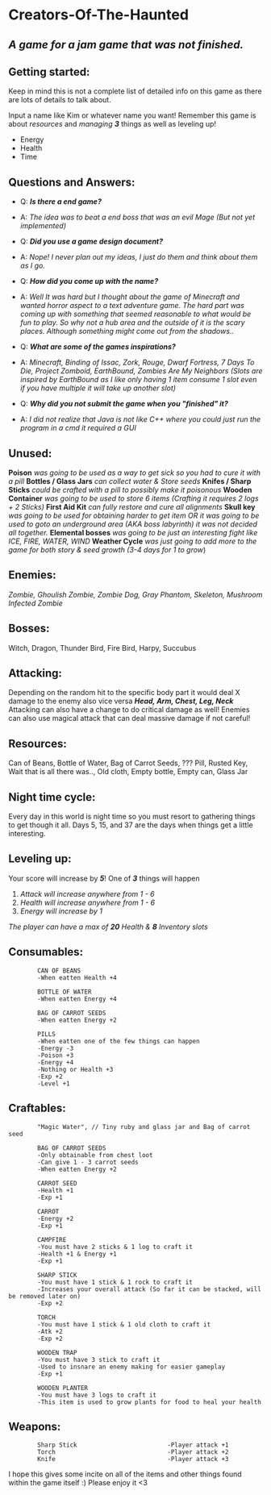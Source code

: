 
# Creators-Of-The-Haunted
*A game for a jam game that was not finished.*
------------------------------------------

## Getting started:
Keep in mind this is not a complete list of detailed info on this game as there are lots of details to talk about.

Input a name like Kim or whatever name you want!
Remember this game is about *resources* and *managing* ***3*** things as well as leveling up!

 - Energy
 - Health
 - Time

## Questions and Answers:
 - Q: ***Is there a end game?***
 - A: *The idea was to beat a end boss that was an evil Mage (But not yet implemented)*

 - Q: ***Did you use a game design document?***
 - A: *Nope! I never plan out my ideas, I just do them and think about them as I go.*
 - Q: ***How did you come up with the name?***
 - A: *Well It was hard but I thought about the game of Minecraft and wanted horror aspect to a text adventure game. The hard part was coming up with something that seemed reasonable to what would be fun to play. So why not a hub area and the outside of it is the scary places. Although something might come out from the shadows..*
 - Q: ***What are some of the games inspirations?***
 - A: *Minecraft, Binding of Issac, Zork, Rouge, Dwarf Fortress, 7 Days To Die, Project Zomboid, EarthBound, Zombies Are My Neighbors (Slots are inspired by EarthBound as I like only having 1 item consume 1 slot even if you have multiple it will take up another slot)*
 - Q: ***Why did you not submit the game when you "finished" it?***
 - A: *I did not realize that Java is not like C++ where you could just run the program in a cmd it required a GUI*

## Unused:
**Poison** *was going to be used as a way to get sick so you had to cure it with a pill*
**Bottles / Glass Jars** *can collect water & Store seeds*
**Knifes / Sharp Sticks** *could be crafted with a pill to possibly make it poisonous*
**Wooden Container** *was going to be used to store 6 items (Crafting it requires 2 logs + 2 Sticks)*
**First Aid Kit** *can fully restore and cure all alignments*
**Skull key** *was going to be used for obtaining harder to get item OR it was going to be used to goto an underground area (AKA boss labyrinth) it was not decided all together.*
**Elemental bosses** *was going to be just an interesting fight like *ICE, FIRE, WATER, WIND**
**Weather Cycle** *was just going to add more to the game for both story & seed growth (3-4 days for 1 to grow*)
 

## Enemies:
 *Zombie, Ghoulish Zombie, Zombie Dog, Gray Phantom, Skeleton, Mushroom Infected Zombie*

## Bosses:
Witch, Dragon, Thunder Bird, Fire Bird, Harpy, Succubus

## Attacking:
Depending on the random hit to the specific body part it would deal X damage to the enemy also vice versa
***Head,  Arm,  Chest,  Leg,  Neck***
Attacking can also have a change to do critical damage as well!
Enemies can also use magical attack that can deal massive damage if not careful!

## Resources:
Can of Beans, Bottle of Water, Bag of Carrot Seeds, ??? Pill, Rusted Key, Wait that is all there was.., Old cloth, Empty bottle, Empty can, Glass Jar

## Night time cycle:
Every day in this world is night time so you must resort to gathering things to get though it all.
Days 5, 15, and 37 are the days when things get a little interesting.

## Leveling up:
Your score will increase by ***5***! 
One of ***3*** things will happen

 1. *Attack will increase anywhere from 1 - 6*
 2. *Health will increase anywhere from 1 - 6*
 3. *Energy will increase by 1*

*The player can have a max of **20** Health & **8** Inventory slots*

## Consumables:
            CAN OF BEANS
            -When eatten Health +4
            
            BOTTLE OF WATER
            -When eatten Energy +4
            
            BAG OF CARROT SEEDS
            -When eatten Energy +2
            
            PILLS
            -When eatten one of the few things can happen
            -Energy -3
            -Poison +3
            -Energy +4
            -Nothing or Health +3
            -Exp +2
            -Level +1

## Craftables:
            "Magic Water", // Tiny ruby and glass jar and Bag of carrot seed
            
            BAG OF CARROT SEEDS
            -Only obtainable from chest loot
            -Can give 1 - 3 carrot seeds
            -When eatten Energy +2
						
            CARROT SEED
            -Health +1
            -Exp +1
            
            CARROT
            -Energy +2
            -Exp +1
            
            CAMPFIRE
            -You must have 2 sticks & 1 log to craft it
            -Health +1 & Energy +1
            -Exp +1
            
            SHARP STICK
            -You must have 1 stick & 1 rock to craft it
            -Increases your overall attack (So far it can be stacked, will be removed later on)
            -Exp +2
            
            TORCH
            -You must have 1 stick & 1 old cloth to craft it
            -Atk +2
            -Exp +2
            
            WOODEN TRAP
            -You must have 3 stick to craft it
            -Used to insnare an enemy making for easier gameplay
            -Exp +1
            
            WOODEN PLANTER
            -You must have 3 logs to craft it
            -This item is used to grow plants for food to heal your health
            
            

## Weapons:

            Sharp Stick 						-Player attack +1
            Torch       						-Player attack +2
            Knife       						-Player attack +3
         
I hope this gives some incite on all of the items and other things found within the game itself :)
Please enjoy it <3
